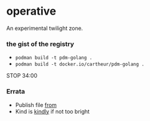 # operative

An experimental twilight zone.

### the gist of the registry

* `podman build -t pdm-golang .`
* `podman build -t docker.io/cartheur/pdm-golang .`

STOP 34:00

### Errata

* Publish file [from](https://paulyu.dev/article/publishing-container-images-to-ghcr/)
* Kind is [kindly](https://kind.sigs.k8s.io/) if not too bright